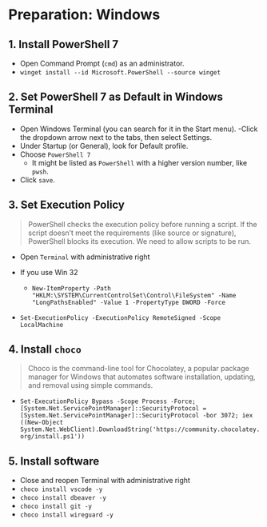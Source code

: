 # Preparation: Windows

## 1. Install PowerShell 7

- Open Command Prompt (`cmd`) as an administrator.
- `winget install --id Microsoft.PowerShell --source winget`

## 2. Set PowerShell 7 as Default in Windows Terminal

- Open Windows Terminal (you can search for it in the Start menu).
  -Click the dropdown arrow next to the tabs, then select Settings.
- Under Startup (or General), look for Default profile.
- Choose `PowerShell 7`
  - It might be listed as `PowerShell` with a higher version number, like `pwsh`.
- Click `save`.

## 3. Set Execution Policy

> PowerShell checks the execution policy before running a script. If the script doesn’t meet the requirements (like source or signature), PowerShell blocks its execution. We need to allow scripts to be run.

- Open `Terminal` with administrative right
- If you use Win 32

  - `New-ItemProperty -Path "HKLM:\SYSTEM\CurrentControlSet\Control\FileSystem" -Name "LongPathsEnabled" -Value 1 -PropertyType DWORD -Force`

- `Set-ExecutionPolicy -ExecutionPolicy RemoteSigned -Scope LocalMachine`

## 4. Install `choco`

> Choco is the command-line tool for Chocolatey, a popular package manager for Windows that automates software installation, updating, and removal using simple commands.

- `Set-ExecutionPolicy Bypass -Scope Process -Force; [System.Net.ServicePointManager]::SecurityProtocol = [System.Net.ServicePointManager]::SecurityProtocol -bor 3072; iex ((New-Object System.Net.WebClient).DownloadString('https://community.chocolatey.org/install.ps1'))`

## 5. Install software

- Close and reopen Terminal with administrative right
- `choco install vscode -y`
- `choco install dbeaver -y`
- `choco install git -y`
- `choco install wireguard -y`

